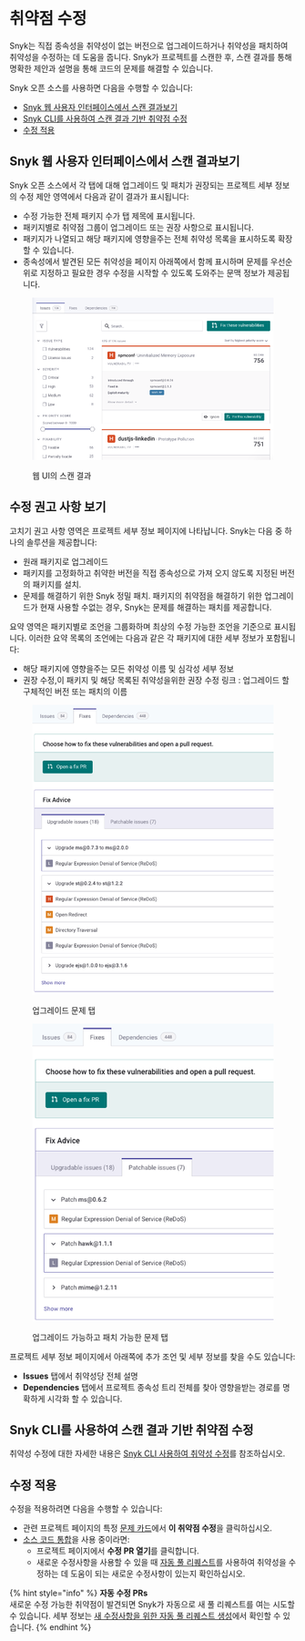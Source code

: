 # 취약점 수정

Snyk는 직접 종속성을 취약성이 없는 버전으로 업그레이드하거나 취약성을 패치하여 취약성을 수정하는 데 도움을 줍니다. Snyk가 프로젝트를 스캔한 후, 스캔 결과를 통해 명확한 제안과 설명을 통해 코드의 문제를 해결할 수 있습니다.

Snyk 오픈 소스를 사용하면 다음을 수행할 수 있습니다:

- [Snyk 웹 사용자 인터페이스에서 스캔 결과보기](fix-your-vulnerabilities.md#view-scan-results-on-the-snyk-web-ui)
- [Snyk CLI를 사용하여 스캔 결과 기반 취약점 수정](fix-your-vulnerabilities.md#fixing-vulnerabilities-based-on-scan-results-using-snyk-cli)
- [수정 적용](fix-your-vulnerabilities.md#apply-fixes)

## Snyk 웹 사용자 인터페이스에서 스캔 결과보기

Snyk 오픈 소스에서 각 탭에 대해 업그레이드 및 패치가 권장되는 프로젝트 세부 정보의 수정 제안 영역에서 다음과 같이 결과가 표시됩니다:

- 수정 가능한 전체 패키지 수가 탭 제목에 표시됩니다.
- 패키지별로 취약점 그룹이 업그레이드 또는 권장 사항으로 표시됩니다.
- 패키지가 나열되고 해당 패키지에 영향을주는 전체 취약성 목록을 표시하도록 확장할 수 있습니다.
- 종속성에서 발견된 모든 취약성을 페이지 아래쪽에서 함께 표시하며 문제를 우선순위로 지정하고 필요한 경우 수정을 시작할 수 있도록 도와주는 문맥 정보가 제공됩니다.

<figure><img src="../../../.gitbook/assets/Screenshot 2023-03-15 at 12.14.06.png" alt="웹 UI의 스캔 결과"><figcaption><p>웹 UI의 스캔 결과</p></figcaption></figure>

## 수정 권고 사항 보기

고치기 권고 사항 영역은 프로젝트 세부 정보 페이지에 나타납니다. Snyk는 다음 중 하나의 솔루션을 제공합니다:

- 원래 패키지로 업그레이드
- 패키지를 고정화하고 취약한 버전을 직접 종속성으로 가져 오지 않도록 지정된 버전의 패키지를 설치. 
- 문제를 해결하기 위한 Snyk 정밀 패치. 패키지의 취약점을 해결하기 위한 업그레이드가 현재 사용할 수없는 경우, Snyk는 문제를 해결하는 패치를 제공합니다.

요약 영역은 패키지별로 조언을 그룹화하며 최상의 수정 가능한 조언을 기준으로 표시됩니다. 이러한 요약 목록의 조언에는 다음과 같은 각 패키지에 대한 세부 정보가 포함됩니다:

- 해당 패키지에 영향을주는 모든 취약성 이름 및 심각성 세부 정보
- 권장 수정,이 패키지 및 해당 목록된 취약성을위한 권장 수정 링크 : 업그레이드 할 구체적인 버전 또는 패치의 이름

<figure><img src="../../../.gitbook/assets/Screenshot 2021-10-12 at 14.08.13.png" alt="업그레이드 문제 탭"><figcaption><p>업그레이드 문제 탭</p></figcaption></figure>

<figure><img src="../../../.gitbook/assets/Screenshot 2021-10-12 at 14.10.00 (1).png" alt="업그레이드 가능 및 수정 가능한 문제 탭"><figcaption><p>업그레이드 가능하고 패치 가능한 문제 탭</p></figcaption></figure>

프로젝트 세부 정보 페이지에서 아래쪽에 추가 조언 및 세부 정보를 찾을 수도 있습니다:

- **Issues** 탭에서 취약성당 전체 설명
- **Dependencies** 탭에서 프로젝트 종속성 트리 전체를 찾아 영향을받는 경로를 명확하게 시각화 할 수 있습니다.

## Snyk CLI를 사용하여 스캔 결과 기반 취약점 수정

취약성 수정에 대한 자세한 내용은 [Snyk CLI 사용하여 취약성 수정](../../../snyk-cli/scan-and-maintain-projects-using-the-cli/fix-vulnerabilities-using-the-snyk-cli.md)를 참조하십시오.

## 수정 적용

수정을 적용하려면 다음을 수행할 수 있습니다:

- 관련 프로젝트 페이지의 특정 [문제 카드](../../../snyk-admin/snyk-projects/issue-card-information.md)에서 **이 취약점 수정**을 클릭하십시오.
- [소스 코드 통합](../../../scm-ide-and-ci-cd-integrations/snyk-scm-integrations/)을 사용 중이라면:
  - 프로젝트 페이지에서 **수정 PR 열기**를 클릭합니다.
  - 새로운 수정사항을 사용할 수 있을 때 [자동 풀 리퀘스트](../../pull-requests/snyk-pull-or-merge-requests/create-automatic-prs-for-new-fixes-fix-prs.md)를 사용하여 취약성을 수정하는 데 도움이 되는 새로운 수정사항이 있는지 확인하십시오.

{% hint style="info" %}
**자동 수정 PRs**\
새로운 수정 가능한 취약점이 발견되면 Snyk가 자동으로 새 풀 리퀘스트를 여는 시도할 수 있습니다. 세부 정보는 [새 수정사항을 위한 자동 풀 리퀘스트 생성](../../pull-requests/snyk-pull-or-merge-requests/create-automatic-prs-for-new-fixes-fix-prs.md)에서 확인할 수 있습니다.
{% endhint %}